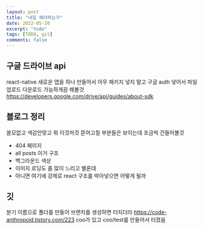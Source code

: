 ```yaml
---
layout: post
title: "내일 해야하는거"
date: 2022-05-20
excerpt: "todo"
tags: [TODO, git]
comments: false
---
```


## 구글 드라이브 api
react-native 새로운 앱을 하나 만들어서
아무 패키지 넣지 말고
구글 auth 넣어서 파일 업로드 다운로드 가능하게끔 해볼것
https://developers.google.com/drive/api/guides/about-sdk

## 블로그 정리
쓸모없고 색감안맞고 뭐 이것저것 뜯어고칠 부분들은 보이는데 조금씩 건들어볼것
 - 404 페이지
 - all posts 이거 구조
 - 백그라운드 색상
 - 이미지 로딩도 좀 많이 느리고 별론데
 - 아니면 여기에 강제로 react 구조를 박아넣으면 어떻게 될까

## 깃
분기 이름으로 폴더를 만들어 브랜치를 생성하면 터지더라
https://code-anthropoid.tistory.com/223
coo가 있고
coo/test를 만들어서 터졌음

